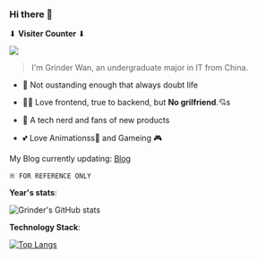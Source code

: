 ### Hi there 👋

⬇ __Visiter Counter__ ⬇

![](https://steins-gate-visitor-count.greenhandatsjtu.repl.co/greenhandatsjtu?ratio=0.75)

> I'm Grinder Wan, an undergraduate major in IT from China.

- 🤔 Not oustanding enough that always doubt life

- 👨‍💻 Love frontend, true to backend, but __No grilfriend__.💘s

- 📱 A tech nerd and fans of new products

- 💕 Love Animationss🥰 and Gameing 🎮 

My Blog currently updating: [Blog](https://reforget.top/)


`※ FOR REFERENCE ONLY`

__Year's stats__:

![Grinder's GitHub stats](https://github-readme-stats.vercel.app/api?username=ProGrinder&count_private=true)

__Technology Stack__:

[![Top Langs](https://github-readme-stats.vercel.app/api/top-langs/?username=ProGrinder&layout=compact)](https://github.com/anuraghazra/github-readme-stats)
<!--
**ProGrinder/ProGrinder** is a ✨ _special_ ✨ repository because its `README.md` (this file) appears on your GitHub profile.

Here are some ideas to get you started:

- 🔭 I’m currently working on ...
- 🌱 I’m currently learning ...
- 👯 I’m looking to collaborate on ...
- 🤔 I’m looking for help with ...
- 💬 Ask me about ...
- 📫 How to reach me: ...
- 😄 Pronouns: ...
- ⚡ Fun fact: ...
-->
